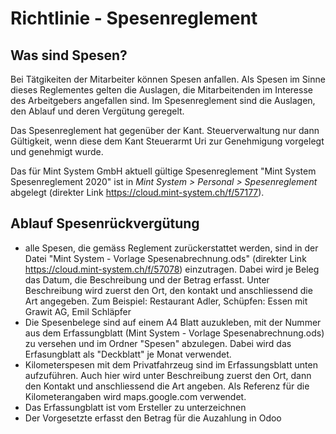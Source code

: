 # Richtlinie - Spesenreglement

## Was sind Spesen?
Bei Tätgikeiten der Mitarbeiter können Spesen anfallen. Als Spesen im Sinne dieses Reglementes gelten die Auslagen, die Mitarbeitenden im Interesse des Arbeitgebers angefallen sind. Im Spesenreglement sind die Auslagen, den Ablauf und deren Vergütung geregelt. 

Das Spesenreglement hat gegenüber der Kant. Steuerverwaltung nur dann Gültigkeit, wenn diese dem Kant Steuerarmt Uri zur Genehmigung vorgelegt und genehmigt wurde.

Das für Mint System GmbH aktuell gültige Spesenreglement "Mint System Spesenreglement 2020" ist in *Mint System > Personal > Spesenreglement* abgelegt (direkter Link https://cloud.mint-system.ch/f/57177).

## Ablauf Spesenrückvergütung
- alle Spesen, die gemäss Reglement zurückerstattet werden, sind in der Datei "Mint System - Vorlage Spesenabrechnung.ods" (direkter Link https://cloud.mint-system.ch/f/57078) einzutragen. Dabei wird je Beleg das Datum, die Beschreibung und der Betrag erfasst. Unter Beschreibung wird zuerst den Ort, den kontakt und anschliessend die Art angegeben. 
   Zum Beispiel: Restaurant Adler, Schüpfen: Essen mit Grawit AG, Emil Schläpfer
- Die Spesenbelege sind auf einem A4 Blatt auzukleben, mit der Nummer aus dem Erfassungblatt (Mint System - Vorlage Spesenabrechnung.ods) zu versehen und im Ordner "Spesen" abzulegen. Dabei wird das Erfasungblatt als "Deckblatt" je Monat verwendet.
- Kilometerspesen mit dem Privatfahrzeug sind im Erfassungsblatt unten aufzuführen. Auch hier wird unter Beschreibung zuerst den Ort, dann den Kontakt und anschliessend die Art angeben. Als Referenz für die Kilometerangaben wird maps.google.com verwendet.
- Das Erfassungblatt ist vom Ersteller zu unterzeichnen
- Der Vorgesetzte erfasst den Betrag für die Auzahlung in Odoo 



 


